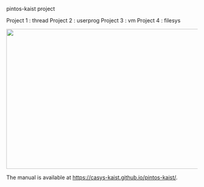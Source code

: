 pintos-kaist project 

Project 1 : thread
Project 2 : userprog
Project 3 : vm
Project 4 : filesys

<img src="https://user-images.githubusercontent.com/52844717/151700306-f30b04e9-b641-4981-9bc2-33c07c9d232b.png"  width="700" height="370">

The manual is available at https://casys-kaist.github.io/pintos-kaist/.

